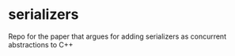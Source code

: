 # serializers
Repo for the paper that argues for adding serializers as concurrent abstractions to C++
